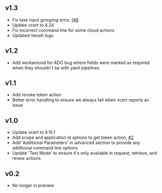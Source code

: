 ## v1.3
- Fix task input grouping error, [[#8](https://github.com/gdbarron/MachineIdentityExtension/issues/8)
- Update vcert to 4.24
- Fix incorrect command line for some cloud actions
- Updated Venafi logo

## v1.2
- Add workaround for ADO bug where fields were marked as required when they shouldn't be with yaml pipelines

## v1.1
- Add revoke token action
- Better error handling to ensure we always fail when vcert reports an issue

## v1.0
- Update vcert to 4.15.1
- Add scope and application id options to get token action, [#2](https://github.com/gdbarron/MachineIdentityExtension/issues/2)
- Add 'Additional Parameters' in advanced section to provide any additional command line options
- Update 'Test Mode' to ensure it's only available in request, retrieve, and renew actions

## v0.2
- No longer in preview